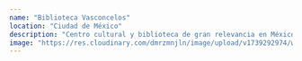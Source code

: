 ```yaml
---
name: "Biblioteca Vasconcelos"
location: "Ciudad de México"
description: "Centro cultural y biblioteca de gran relevancia en México. Un espacio de innovación y cultura."
image: "https://res.cloudinary.com/dmrzmnjln/image/upload/v1739292974/website/places/ltq75nshu3h3l7ksrg0w.jpg"
---
```

